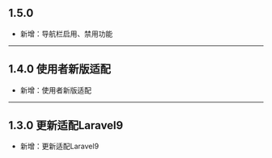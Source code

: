 ## 1.5.0

- 新增：导航栏启用、禁用功能

---

## 1.4.0 使用者新版适配

- 新增：使用者新版适配

---

## 1.3.0 更新适配Laravel9

- 新增：更新适配Laravel9
